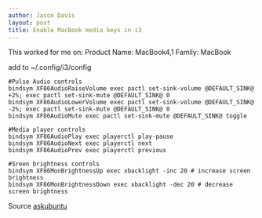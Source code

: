 ```yaml
---
author: Jason Davis
layout: post
title: Enable MacBook media keys in i3
---
```


This worked for me on:
    Product Name: MacBook4,1
    Family: MacBook

add to ~/.config/i3/config

```text
#Pulse Audio controls
bindsym XF86AudioRaiseVolume exec pactl set-sink-volume @DEFAULT_SINK@ +2%; exec pactl set-sink-mute @DEFAULT_SINK@ 0
bindsym XF86AudioLowerVolume exec pactl set-sink-volume @DEFAULT_SINK@ -2%; exec pactl set-sink-mute @DEFAULT_SINK@ 0
bindsym XF86AudioMute exec pactl set-sink-mute @DEFAULT_SINK@ toggle

#Media player controls
bindsym XF86AudioPlay exec playerctl play-pause
bindsym XF86AudioNext exec playerctl next
bindsym XF86AudioPrev exec playerctl previous

#Sreen brightness controls
bindsym XF86MonBrightnessUp exec xbacklight -inc 20 # increase screen brightness
bindsym XF86MonBrightnessDown exec xbacklight -dec 20 # decrease screen brightness
```

Source [askubuntu](https://askubuntu.com/a/794843/1055233)